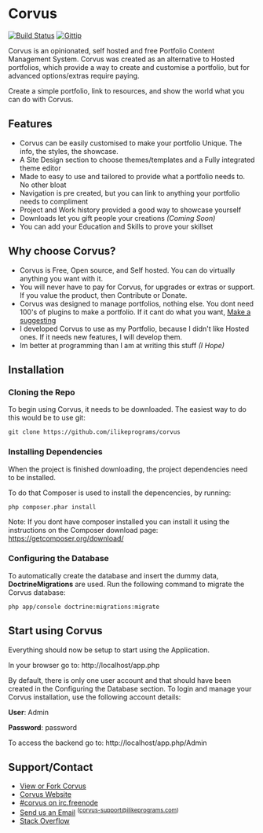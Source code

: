 Corvus
======

[![Build Status](https://travis-ci.org/ilikeprograms/corvus.svg?branch=master)](https://travis-ci.org/ilikeprograms/corvus)
[![Gittip](http://img.shields.io/gittip/ilikeprograms.svg)](https://www.gittip.com/ilikeprograms/)

Corvus is an opinionated, self hosted and free Portfolio Content Management System.
Corvus was created as an alternative to Hosted portfolios, which provide a way to create and customise a portfolio,
but for advanced options/extras require paying.

Create a simple portfolio, link to resources, and show the world what you can do with Corvus.

## **Features**

* Corvus can be easily customised to make your portfolio Unique. The info, the styles, the showcase.
* A Site Design section to choose themes/templates and a Fully integrated theme editor
* Made to easy to use and tailored to provide what a portfolio needs to. No other bloat
* Navigation is pre created, but you can link to anything your portfolio needs to compliment
* Project and Work history provided a good way to showcase yourself
* Downloads let you gift people your creations *(Coming Soon)*
* You can add your Education and Skills to prove your skillset

## **Why choose Corvus?**

* Corvus is Free, Open source, and Self hosted. You can do virtually anything you want with it.
* You will never have to pay for Corvus, for upgrades or extras or support. If you value the product, then Contribute or Donate.
* Corvus was designed to manage portfolios, nothing else. You dont need 100's of plugins to make a portfolio. If it cant do what you want, <a href="mailto:%22Corvus%20Support%22%20%3ccorvus-support@ilikeprograms.com%3e?subject=Feature Suggestion">Make a suggesting</a>
* I developed Corvus to use as my Portfolio, because I didn't like Hosted ones. If it needs new features, I will develop them.
* Im better at programming than I am at writing this stuff *(I Hope)*

## Installation

### Cloning the Repo

To begin using Corvus, it needs to be downloaded. The easiest way to do this would be to use git:

```Shell
git clone https://github.com/ilikeprograms/corvus
```

### Installing Dependencies

When the project is finished downloading, the project dependencies need to be installed.

To do that Composer is used to install the depencencies, by running:

```Shell
php composer.phar install
```

Note: If you dont have composer installed you can install it using the instructions on the Composer download page:
https://getcomposer.org/download/

### Configuring the Database

To automatically create the database and insert the dummy data, **DoctrineMigrations** are used. Run the following command to migrate the Corvus database:

```Shell
php app/console doctrine:migrations:migrate
```

## Start using Corvus

Everything should now be setup to start using the Application.

In your browser go to:
http://localhost/app.php

By default, there is only one user account and that should have been created in the Configuring the Database section. To login and manage your Corvus installation, use the following account details:

**User**: Admin

**Password**: password

To access the backend go to: http://localhost/app.php/Admin

## Support/Contact

* [View or Fork Corvus](https://github.com/ilikeprograms/corvus)
* [Corvus Website](http://corvus.ilikeprograms.com)
* <a href="irc://irc.freenode.net/corvus">#corvus on irc.freenode</a>
* <a href="mailto:%22Corvus%20Support%22%20%3ccorvus-support@ilikeprograms.com%3e?subject=Corvus Support">Send us an Email</a> <sup>(corvus-support@ilikeprograms.com)</sup>
* [Stack Overflow](http://stackoverflow.com/questions/tagged/corvus)
